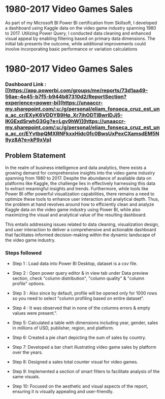 # 1980-2017 Video Games Sales

As part of my Microsoft BI Power BI certification from Skillsoft, I developed a dashboard using Kaggle data on the video game industry spanning 1980 to 2017. Utilizing Power Query, I conducted data cleaning and enhanced visual appeal by enabling filtering based on primary data dimensions. The initial tab presents the outcome, while additional improvements could involve incorporating basic performance or variation calculations

# 1980-2017 Video Games Sales

### Dashboard Link : [[https://app.powerbi.com/groups/me/reports/73d1aa49-56ae-4e45-b7f5-b944b87310d2/ReportSection?experience=power-bi](https://unaaccr-my.sharepoint.com/:u:/g/personal/eliam_fonseca_cruz_est_una_ac_cr/EXyK6VDDYB9Hp_Xr7jhODTIBwrlDJj5-IKGExdSrwhG3Gg?e=Lgv9hW)](https://unaaccr-my.sharepoint.com/:u:/g/personal/eliam_fonseca_cruz_est_una_ac_cr/EYvtbpQMXRNFkxxHidc0fc0BwsUxPexCXamsdEM5N9yz8A?e=kP9xVp)

## Problem Statement

In the realm of business intelligence and data analytics, there exists a growing demand for comprehensive insights into the video game industry spanning from 1980 to 2017. Despite the abundance of available data on platforms like Kaggle, the challenge lies in effectively harnessing this data to extract meaningful insights and trends. Furthermore, while tools like Power BI offer powerful visualization capabilities, there remains a need to optimize these tools to enhance user interaction and analytical depth. Thus, the problem at hand revolves around how to efficiently clean and analyze Kaggle data on the video game industry using Power BI, while also maximizing the visual and analytical value of the resulting dashboard. 

This entails addressing issues related to data cleaning, visualization design, and user interaction to deliver a comprehensive and actionable dashboard that facilitates informed decision-making within the dynamic landscape of the video game industry.

### Steps followed 

- Step 1 : Load data into Power BI Desktop, dataset is a csv file.
- Step 2 : Open power query editor & in view tab under Data preview section, check "column distribution", "column quality" & "column profile" options.
- Step 3 : Also since by default, profile will be opened only for 1000 rows so you need to select "column profiling based on entire dataset".
- Step 4 : It was observed that in none of the columns errors & empty values were present.".
- Step 5: Calculated a table with dimensions including year, gender, sales in millions of USD, publisher, region, and platform.

- Step 6: Created a pie chart depicting the sum of sales by country.

- Step 7: Developed a bar chart illustrating video game sales by platform over the years.

- Step 8: Designed a sales total counter visual for video games.

- Step 9: Implemented a section of smart filters to facilitate analysis of the same visuals.

- Step 10: Focused on the aesthetic and visual aspects of the report, ensuring it is visually appealing and user-friendly.
